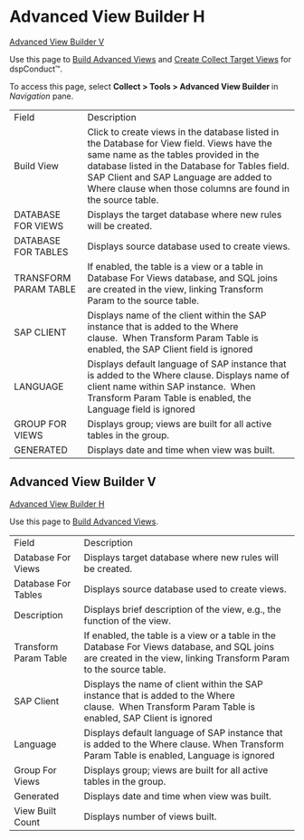# Advanced View Builder H

[Advanced View Builder V](#Advanced_View_Builder_V)

<div class="use">

Use this page to [Build Advanced
Views](../Use_Cases/Build_Advanced_Views.htm) and [Create Collect Target
Views](../../../Master_Data_Mgmt/dspConduct/Use_Cases/Auto_Generate_Request_related_Objects.htm#Create_Collect_Target_Views)
for dspConduct™.

</div>

To access this page, select <span style="font-weight: bold;">Collect \>
Tools \> Advanced View Builder </span>in
<span style="font-style: italic;">Navigation</span>
pane.

|                       |                                                                                                                                                                                                                                                                                               |
| --------------------- | --------------------------------------------------------------------------------------------------------------------------------------------------------------------------------------------------------------------------------------------------------------------------------------------- |
| Field                 | Description                                                                                                                                                                                                                                                                                   |
| Build View            | Click to create views in the database listed in the Database for View field. Views have the same name as the tables provided in the database listed in the Database for Tables field. SAP Client and SAP Language are added to Where clause when those columns are found in the source table. |
| DATABASE FOR VIEWS    | Displays the target database where new rules will be created.                                                                                                                                                                                                                                 |
| DATABASE FOR TABLES   | Displays source database used to create views.                                                                                                                                                                                                                                                |
| TRANSFORM PARAM TABLE | If enabled, the table is a view or a table in Database For Views database, and SQL joins are created in the view, linking Transform Param to the source table.                                                                                                                                |
| SAP CLIENT            | Displays name of the client within the SAP instance that is added to the Where clause.  When Transform Param Table is enabled, the SAP Client field is ignored                                                                                                                                |
| LANGUAGE              | Displays default language of SAP instance that is added to the Where clause. Displays name of client name within SAP instance.  When Transform Param Table is enabled, the Language field is ignored                                                                                          |
| GROUP FOR VIEWS       | Displays group; views are built for all active tables in the group.                                                                                                                                                                                                                           |
| GENERATED             | Displays date and time when view was built.                                                                                                                                                                                                                                                   |

## <span id="Advanced_View_Builder_V"></span>Advanced View Builder V

[Advanced View Builder H](Advanced_View_Builder_H.htm)

<div class="use">

Use this page to [Build Advanced
Views](../Use_Cases/Build_Advanced_Views.htm).

</div>

|                       |                                                                                                                                                                    |
| --------------------- | ------------------------------------------------------------------------------------------------------------------------------------------------------------------ |
| Field                 | Description                                                                                                                                                        |
| Database For Views    | Displays target database where new rules will be created.                                                                                                          |
| Database For Tables   | Displays source database used to create views.                                                                                                                     |
| Description           | Displays brief description of the view, e.g., the function of the view.                                                                                            |
| Transform Param Table | If enabled, the table is a view or a table in the Database For Views database, and SQL joins are created in the view, linking Transform Param to the source table. |
| SAP Client            | Displays the name of client within the SAP instance that is added to the Where clause.  When Transform Param Table is enabled, SAP Client is ignored               |
| Language              | Displays default language of SAP instance that is added to the Where clause. When Transform Param Table is enabled, Language is ignored                            |
| Group For Views       | Displays group; views are built for all active tables in the group.                                                                                                |
| Generated             | Displays date and time when view was built.                                                                                                                        |
| View Built Count      | Displays number of views built.                                                                                                                                    |
